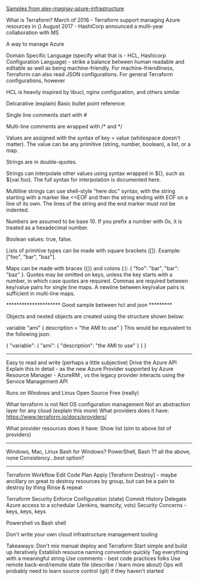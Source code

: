 

[Samples from alex-magnay-azure-infrastructure](https://www.slideshare.net/WinOpsConf/alex-magnay-azure-infrastructure-as-code-with-hashicorp-terraform)

What is Terraform?
March of 2016 - Terraform support managing Azure resources in ()
August 2017 - HashiCorp announced a multi-year collaboration with MS

A way to manage Azure

Domain Specific Language (specify what that is - HCL, Hashicorp Configuration Language) - strike a balance between human readable and editable as well as being machine-friendly. For machine-friendliness, Terraform can also read JSON configurations. For general Terraform configurations, however

HCL is heavily inspired by libucl, nginx configuration, and others similar

Delcarative (explain)
Basic bullet point reference:

Single line comments start with #

Multi-line comments are wrapped with /* and */

Values are assigned with the syntax of key = value (whitespace doesn't matter). The value can be any primitive (string, number, boolean), a list, or a map.

Strings are in double-quotes.

Strings can interpolate other values using syntax wrapped in ${}, such as ${var.foo}. The full syntax for interpolation is documented here.

Multiline strings can use shell-style "here doc" syntax, with the string starting with a marker like <<EOF and then the string ending with EOF on a line of its own. The lines of the string and the end marker must not be indented.

Numbers are assumed to be base 10. If you prefix a number with 0x, it is treated as a hexadecimal number.

Boolean values: true, false.

Lists of primitive types can be made with square brackets ([]). Example: ["foo", "bar", "baz"].

Maps can be made with braces ({}) and colons (:): { "foo": "bar", "bar": "baz" }. Quotes may be omitted on keys, unless the key starts with a number, in which case quotes are required. Commas are required between key/value pairs for single line maps. A newline between key/value pairs is sufficient in multi-line maps.

********************* Good sample between hcl and json *********

Objects and nested objects are created using the structure shown below:

variable "ami" {
    description = "the AMI to use"
}
This would be equivalent to the following json:

{
  "variable": {
      "ami": {
          "description": "the AMI to use"
        }
    }
}
****************************

Easy to read and write (perhaps a little subjective)
Drive the Azure API
	Explain this in detail - as the new Azure Provider supported by Azure Resource Manager - AzureRM , vs the legacy provider interacts using the Service Management API

Runs on Windows and Linux
Open Source
Free (really)

What terraform is not
Not OS configuration management
Not an abstraction layer for any cloud (explain this more)
What providers does it have: https://www.terraform.io/docs/providers/

What provider resources does it have: Show list (sim to above list of providers)

************************************
Windows, Mac, Linux
Bash for Windows?
PowerShell, Bash ?? all the above, none
Consistency...best option?
************************************

Terraform Workflow
Edit Code
Plan
Apply
[Teraform Destroy] - maybe ancillary on great to destroy resources by group, but can be a pain to destroy by thing
Rinse & repeat

Terraform Security
Enforce Configuration (state)
Commit History
Delegate Azure access to a schedular (Jenkins, teamcity, vsts)
Security Concerns - keys, keys, keys


Powershell vs Bash shell

Don't write your own cloud infrastructure management tooling

Takeaways:
Don't mix manual deploy and Terraform
Start simple and build up iteratively
Establish resource naming convention quickly
Tag everything with a meaningful string
Use comments - best code practices folks
Use remote back-end/remote state file (describe / learn more about)
Ops will probably need to learn source control (git) if they haven't started





